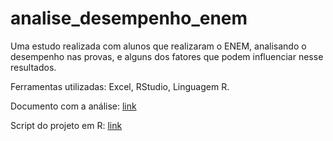 # analise_desempenho_enem

Uma estudo realizada com alunos que realizaram o ENEM, analisando o desempenho nas provas, e alguns dos fatores que podem influenciar nesse resultados.

Ferramentas utilizadas: Excel, RStudio, Linguagem R.

Documento com a análise: <a href="https://github.com/eugersonmendonca/analise_desempenho_enem/blob/c23c3dbbad8a48ac4f87b2858723729a3c871cd0/An%C3%A1lise%20de%20Desempenho%20no%20ENEM%20-%20doc.pdf" target="_blank">link</a>

Script do projeto em R: <a href="https://github.com/eugersonmendonca/analise_desempenho_enem/blob/c23c3dbbad8a48ac4f87b2858723729a3c871cd0/An%C3%A1lise%20de%20Desempenho%20no%20ENEM%20-%20doc.pdf" target="_blank">link</a>


